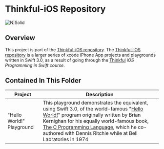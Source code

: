# Thinkful-iOS Repository 

![N|Solid](https://cldup.com/vkMWNVd08U.png)

## Overview
This project is part of the [Thinkful-iOS repository][thinkful_ios_repro]. The [Thinkful-iOS repository][thinkful_ios_repro] is a larger series of xcode iPhone App projects and playgrounds written in Swift 3.0, as a result of going through the [Thinkful][thinkful] _iOS Programming in Swift course_.

## Contained In This Folder

| Project        | Description | 
| ------------- |-------------|
| "Hello World!" Playground      | This playground demonstrates the equivalent, using Swift 3.0, of the world-famous "[Hello World!][hello_world]" program originally written by Brian Kernighan for his equally world-famous book, [The C Programming Language][c], which he co-authored with Dennis Ritchie while at Bell Labratories in 1974 |

[thinkful]: <http://thinkful.com>
[thinkful_ios_repro]:<https://github.com/gangelo/Thinkful-iOS>
[c]:<https://en.wikipedia.org/wiki/The_C_Programming_Language>
[hello_world]: <https://en.wikipedia.org/wiki/%22Hello,_World!%22_program>

